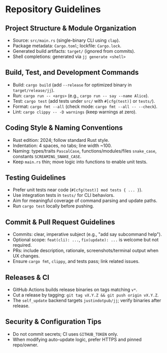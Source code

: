 # Repository Guidelines

## Project Structure & Module Organization
- Source: `src/main.rs` (single-binary CLI using `clap`).
- Package metadata: `Cargo.toml`; lockfile: `Cargo.lock`.
- Generated build artifacts: `target/` (ignored from commits).
- Shell completions: generated via `jj generate <shell>`

## Build, Test, and Development Commands
- Build: `cargo build` (add `--release` for optimized binary in `target/release/jj`).
- Run: `cargo run -- <args>` (e.g., `cargo run -- say --name Alice`).
- Test: `cargo test` (add tests under `src/` with `#[cfg(test)]` or `tests/`).
- Format: `cargo fmt --all` (check mode: `cargo fmt --all -- --check`).
- Lint: `cargo clippy -- -D warnings` (keep warnings at zero).

## Coding Style & Naming Conventions
- Rust edition: 2024; follow standard Rust style.
- Indentation: 4 spaces, no tabs; line width ~100.
- Naming: types/traits `PascalCase`, functions/modules/files `snake_case`, constants `SCREAMING_SNAKE_CASE`.
- Keep `main.rs` thin; move logic into functions to enable unit tests.

## Testing Guidelines
- Prefer unit tests near code (`#[cfg(test)] mod tests { ... }`).
- Use integration tests in `tests/` for CLI behaviors.
- Aim for meaningful coverage of command parsing and update paths.
- Run `cargo test` locally before pushing.

## Commit & Pull Request Guidelines
- Commits: clear, imperative subject (e.g., "add say subcommand help").
- Optional scope: `feat(cli): ...`, `fix(update): ...` is welcome but not required.
- PRs: include description, rationale, screenshots/terminal output when UX changes.
- Ensure `cargo fmt`, `clippy`, and tests pass; link related issues.

## Releases & CI
- GitHub Actions builds release binaries on tags matching `v*`.
- Cut a release by tagging: `git tag vX.Y.Z && git push origin vX.Y.Z`.
- The `self_update` backend targets `justindotpub/jj`; verify binaries after release.

## Security & Configuration Tips
- Do not commit secrets; CI uses `GITHUB_TOKEN` only.
- When modifying auto-update logic, prefer HTTPS and pinned repo/owner.
